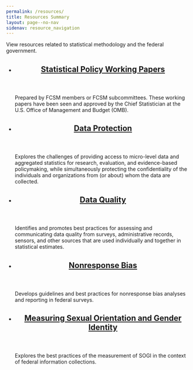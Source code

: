 ```yaml
---
permalink: /resources/
title: Resources Summary
layout: page--no-nav
sidenav: resource_navigation
---
```


<div class="margin-bottom-4"><p class="usa-intro margin-0">View resources related to statistical methodology and the federal government.</p></div>

<div class="usa-graphic-list">

<ul class="usa-card-group">
  <li class="tablet:grid-col-6 usa-card">
    <div class="usa-card__container radius-md border-2px border-base-lightest shadow-1">
      <header class="usa-card__header">
        <h2 class="usa-card__heading font-family-sans"><a href="{{site.baseurl}}/resources/statistical-policy-working-papers">Statistical Policy Working Papers</a></h2>
      </header>
      <div class="usa-card__body">
        <p>Prepared by FCSM members or FCSM subcommittees. These working papers have been seen and approved by the Chief Statistician at the U.S. Office of Management and Budget (OMB).</p>
      </div>  
    </div>
  </li>
  <li class="tablet:grid-col-6 usa-card">
    <div class="usa-card__container radius-md border-2px border-base-lightest shadow-1">
      <header class="usa-card__header">
        <h2 class="usa-card__heading font-family-sans"><a href="{{site.baseurl}}/resources/safe-guard-data">Data Protection</a></h2>
      </header>
      <div class="usa-card__body">
        <p>Explores the challenges of providing access to micro-level data and aggregated statistics for research, evaluation, and evidence-based policymaking, while simultaneously protecting the confidentiality of the individuals and organizations from (or about) whom the data are collected.</p>
      </div>
    </div>
  </li>
  <li class="tablet:grid-col-6 usa-card">
    <div class="usa-card__container radius-md border-2px border-base-lightest shadow-1">
      <header class="usa-card__header">
        <h2 class="usa-card__heading font-family-sans"><a href="{{site.baseurl}}/resources/data-quality-subcommittee">Data Quality</a></h2>
      </header>
      <div class="usa-card__body">
        <p>Identifies and promotes best practices for assessing and communicating data quality from surveys, administrative records, sensors, and other sources that are used individually and together in statistical estimates.</p>
      </div>
    </div>
  </li>
  <li class="tablet:grid-col-6 usa-card">
    <div class="usa-card__container radius-md border-2px border-base-lightest shadow-1">
      <header class="usa-card__header">
        <h2 class="usa-card__heading font-family-sans"><a href="{{site.baseurl}}/resources/non-response-bias">Nonresponse Bias</a></h2>
      </header>
      <div class="usa-card__body">
        <p>Develops guidelines and best practices for nonresponse bias analyses and reporting in federal surveys.</p>
      </div>
    </div>
  </li>
  <li class="tablet:grid-col-6 usa-card">
    <div class="usa-card__container radius-md border-2px border-base-lightest shadow-1">
      <header class="usa-card__header">
        <h2 class="usa-card__heading font-family-sans"><a href="{{site.baseurl}}/groups/sogi">Measuring Sexual Orientation and Gender Identity</a></h2>
      </header>
      <div class="usa-card__body">
        <p>Explores the best practices of the measurement of SOGI in the context of federal information collections.</p>
      </div>
    </div>
  </li>
</ul>

</div>


